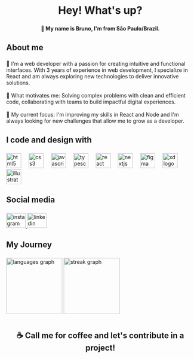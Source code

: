 <h1 align="center">Hey! What's up?</h1>

###

<h4 align="center">👋 My name is Bruno, I'm from São Paulo/Brazil.</h4>

###

<h2 align="left">About me</h2>

###

<p align="left">🧍 I'm a web developer  with a passion for creating intuitive and functional interfaces. With 3 years of experience in web development, I specialize in React and am always exploring new technologies to deliver innovative solutions.<br><br>🚀 What motivates me: Solving complex problems with clean and efficient code, collaborating with teams to build impactful digital experiences.<br><br>🎯 My current focus: I'm improving my skills in React and Node and I'm always looking for new challenges that allow me to grow as a developer.</p>

###

<h2 align="left">I code and design with</h2>

###

<div align="left">
  <img src="https://cdn.jsdelivr.net/gh/devicons/devicon/icons/html5/html5-original.svg" height="40" alt="html5 logo"  />
  <img width="12" />
  <img src="https://cdn.jsdelivr.net/gh/devicons/devicon/icons/css3/css3-original.svg" height="40" alt="css3 logo"  />
  <img width="12" />
  <img src="https://cdn.jsdelivr.net/gh/devicons/devicon/icons/javascript/javascript-original.svg" height="40" alt="javascript logo"  />
  <img width="12" />
  <img src="https://cdn.jsdelivr.net/gh/devicons/devicon/icons/typescript/typescript-original.svg" height="40" alt="typescript logo"  />
  <img width="12" />
  <img src="https://cdn.jsdelivr.net/gh/devicons/devicon/icons/react/react-original.svg" height="40" alt="react logo"  />
  <img width="12" />
  <img src="https://cdn.jsdelivr.net/gh/devicons/devicon/icons/nextjs/nextjs-original.svg" height="40" alt="nextjs logo"  />
  <img width="12" />
  <img src="https://cdn.jsdelivr.net/gh/devicons/devicon/icons/figma/figma-original.svg" height="40" alt="figma logo"  />
  <img width="12" />
  <img src="https://cdn.jsdelivr.net/gh/devicons/devicon/icons/xd/xd-plain.svg" height="40" alt="xd logo"  />
  <img width="12" />
  <img src="https://cdn.jsdelivr.net/gh/devicons/devicon/icons/illustrator/illustrator-plain.svg" height="40" alt="illustrator logo"  />
</div>

###

<h2 align="left">Social media</h2>

###

<div align="left">
  <a href="https://www.instagram.com/brunochapul/" target="_blank">
    <img src="https://raw.githubusercontent.com/maurodesouza/profile-readme-generator/master/src/assets/icons/social/instagram/default.svg" width="52" height="40" alt="instagram logo"  />
  </a>
  <a href="https://www.linkedin.com/in/bruno-chapul/" target="_blank">
    <img src="https://raw.githubusercontent.com/maurodesouza/profile-readme-generator/master/src/assets/icons/social/linkedin/default.svg" width="52" height="40" alt="linkedin logo"  />
  </a>
</div>

###

<h2 align="left">My Journey</h2>

###

<div align="left">
  <img src="https://github-readme-stats.vercel.app/api/top-langs?username=BrunoChapul&locale=en&hide_title=false&layout=compact&card_width=320&langs_count=5&theme=dracula&hide_border=true&order=2" height="150" alt="languages graph"  />
  <img src="https://streak-stats.demolab.com?user=BrunoChapul&locale=en&mode=weekly&theme=dracula&hide_border=true&border_radius=5&order=3" height="150" alt="streak graph"  />
</div>

###

<h1 align="center"></h1>

###

<h2 align="center">☕ Call me for coffee and let's contribute in a project!</h2>

###
